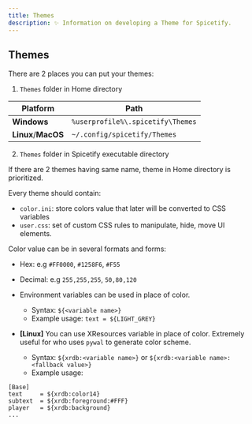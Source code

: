 ```yaml
---
title: Themes
description: ✨ Information on developing a Theme for Spicetify.
---
```


## Themes

There are 2 places you can put your themes:

1. `Themes` folder in Home directory

| Platform            | Path                              |
| ------------------- | --------------------------------- |
| **Windows**         | `%userprofile%\.spicetify\Themes` |
| **Linux**/**MacOS** | `~/.config/spicetify/Themes`      |

2. `Themes` folder in Spicetify executable directory

If there are 2 themes having same name, theme in Home directory is prioritized.

Every theme should contain:

- `color.ini`: store colors value that later will be converted to CSS variables
- `user.css`: set of custom CSS rules to manipulate, hide, move UI elements.

Color value can be in several formats and forms:

- Hex: e.g `#FF0000`, `#1258F6`, `#F55`
- Decimal: e.g `255,255,255`, `50,80,120`
- Environment variables can be used in place of color.

  - Syntax: `${<variable name>}`
  - Example usage: `text = ${LIGHT_GREY}`

- **[Linux]** You can use XResources variable in place of color. Extremely useful for who uses `pywal` to generate color scheme.
  - Syntax: `${xrdb:<variable name>}` or `${xrdb:<variable name>:<fallback value>}`
  - Example usage:

```
[Base]
text     = ${xrdb:color14}
subtext  = ${xrdb:foreground:#FFF}
player   = ${xrdb:background}
...
```
